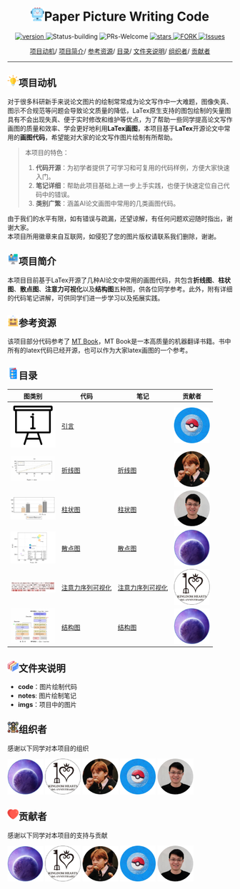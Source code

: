 
<p align="center">
<h1 align="center"> <img src="./imgs/icon/ai.png" width="30" />Paper Picture Writing Code</h1>
</p>

<p align="center">
  	<a href="https://img.shields.io/badge/version-v0.1.0-blue">
      <img alt="version" src="https://img.shields.io/badge/version-v0.1.0-blue?color=FF8000?color=009922" />
    </a>
  <a >
       <img alt="Status-building" src="https://img.shields.io/badge/Status-building-blue" />
  	</a>
  <a >
       <img alt="PRs-Welcome" src="https://img.shields.io/badge/PRs-Welcome-red" />
  	</a>
   	<a href="https://github.com/MLNLP-World/Paper-Picture-Writing-Code/stargazers">
       <img alt="stars" src="https://img.shields.io/github/stars/MLNLP-World/Paper-Picture-Writing-Code" />
  	</a>
  	<a href="https://github.com/MLNLP-World/Paper_Writing_Tips/network/members">
       <img alt="FORK" src="https://img.shields.io/github/forks/MLNLP-World/Paper-Picture-Writing-Code?color=FF8000" />
  	</a>
    <a href="https://github.com/MLNLP-World/Paper-Picture-Writing-Code/issues">
      <img alt="Issues" src="https://img.shields.io/github/issues/MLNLP-World/Paper-Picture-Writing-Code?color=0088ff"/>
    </a>
    <br />
</p>

<div align="center">
<p align="center">
  <a href="#项目动机">项目动机</a>/
  <a href="#项目简介">项目简介</a>/
  <a href="#参考资源">参考资源</a>/
  <a href="#目录">目录</a>/
  <a href="#文件夹说明">文件夹说明</a>/
  <a href="#组织者">组织者</a>/
  <a href="#贡献者">贡献者</a>
</p>
</div>



---

## <img src="./imgs/icon/motivation.png" width="25" />项目动机

对于很多科研新手来说论文图片的绘制常常成为论文写作中一大难题，图像失真、图示不合规范等问题会导致论文质量的降低，LaTex原生支持的图包绘制的矢量图具有不会出现失真、便于实时修改和维护等优点，为了帮助一些同学提高论文写作画图的质量和效率、学会更好地利用**LaTex画图**，本项目基于**LaTex**开源论文中常用的**画图代码**，希望能对大家的论文写作图片绘制有所帮助。

>本项目的特色：
>1. **代码开源**：为初学者提供了可学习和可复用的代码样例，方便大家快速入门。
>2. **笔记详细**：帮助此项目基础上进一步上手实践，也便于快速定位自己代码中的错误。 
>3. **类别广繁**：涵盖AI论文画图中常用的几类画图代码。


由于我们的水平有限，如有错误与疏漏，还望谅解，有任何问题欢迎随时指出，谢谢大家。     
本项目所用徽章来自互联网，如侵犯了您的图片版权请联系我们删除，谢谢。

## <img src="./imgs/icon/intro.png" width="25" />项目简介

本项目目前基于LaTex开源了几种AI论文中常用的画图代码，共包含**折线图**、**柱状图**、**散点图**、**注意力可视化**以及**结构图**五种图，供各位同学参考。此外，附有详细的代码笔记讲解，可供同学们进一步学习以及拓展实践。


## <img src="./imgs/icon/resource.png" width="25" />参考资源

该项目部分代码参考了 [MT Book](https://github.com/NiuTrans/MTBook)，MT Book是一本高质量的机器翻译书籍。书中所有的latex代码已经开源，也可以作为大家latex画图的一个参考。

## <img src="./imgs/icon/catalogue.png" width="25" />目录


| 图类别 | 代码                                                       | 笔记 | 贡献者                                                      |
| ---- | ------------------------------------------------------------ | ------------------------------------------------------------ |------------------------------------------------------------ |
| <img src="./imgs/category/intro.png" width="100" />   | [引言](./README.md) | | <a href="https://github.com/YudiZh">  <img src="./imgs/profile/yudi_zhang.jpg"  width="80" /></a> |
| <img src="./imgs/category/line.png" width="100" />      | [折线图](./code/line_chart.tex) | [折线图](./notes/line_chart-latex.pdf) | <a href="https://github.com/JoeYing1019">  <img src="./imgs/profile/shijue_huang.jpg"  width="80" /></a> |
| <img src="./imgs/category/histogram.png" width="100" />   | [柱状图](./code/histogram.tex) | [柱状图](./notes/histogram-latex.pdf)| <a href="https://github.com/yizhen20133868">  <img src="./imgs/profile/libo_qin.jpg"  width="80" /></a>|
| <img src="./imgs/category/scatter.png" width="100" />    | [散点图](./code/scatter_diagram.tex) | [散点图](./notes/scatter_diagram.md) |<a href="https://github.com/libeineu">  <img src="./imgs/profile/bei_li.jpg"  width="80" /></a> |
| <img src="./imgs/category/text_attention.png" width="100" />    | [注意力序列可视化](./code/text_attention.tex)| [注意力序列可视化](./notes/text_attention.md)  | <a href="https://github.com/SivilTaram">  <img src="./imgs/profile/qian_liu.jpg"  width="80" /></a> |
| <img src="./imgs/category/struct.png" width="100" />    | [结构图](./code/transformer.tex) | [结构图](./notes/transformer.md) | <a href="https://github.com/libeineu">  <img src="./imgs/profile/bei_li.jpg"  width="80" /></a> |





## <img src="./imgs/icon/folders.png" width="25" />文件夹说明


- **code**：图片绘制代码
- **notes**: 图片绘制笔记
- **imgs**：项目中的图片


## <img src="./imgs/icon/organizer.png" width="25" />组织者
感谢以下同学对本项目的组织

<a href="https://github.com/libeineu">  <img src="./imgs/profile/bei_li.jpg"  width="80" /></a>
<a href="https://github.com/SivilTaram">  <img src="./imgs/profile/qian_liu.jpg"  width="80" /></a>
<a href="https://github.com/JoeYing1019">  <img src="./imgs/profile/shijue_huang.jpg"  width="80" /></a>
<a href="https://github.com/YudiZh">  <img src="./imgs/profile/yudi_zhang.jpg"  width="80" /></a>
<a href="https://github.com/yizhen20133868">  <img src="./imgs/profile/libo_qin.jpg"  width="80" /></a>



## <img src="./imgs/icon/heart.png" width="25" />贡献者
感谢以下同学对本项目的支持与贡献

<a href="https://github.com/libeineu">  <img src="./imgs/profile/bei_li.jpg"  width="80" /></a>
<a href="https://github.com/SivilTaram">  <img src="./imgs/profile/qian_liu.jpg"  width="80" /></a>
<a href="https://github.com/JoeYing1019">  <img src="./imgs/profile/shijue_huang.jpg"  width="80" /></a>
<a href="https://github.com/YudiZh">  <img src="./imgs/profile/yudi_zhang.jpg"  width="80" /></a>
<a href="https://github.com/yizhen20133868">  <img src="./imgs/profile/libo_qin.jpg"  width="80" /></a>


